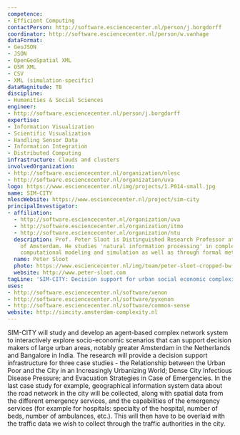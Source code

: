 ```yaml
---
competence:
- Efficient Computing
contactPerson: http://software.esciencecenter.nl/person/j.borgdorff
coordinator: http://software.esciencecenter.nl/person/w.vanhage
dataFormat:
- GeoJSON
- JSON
- OpenGeoSpatial XML
- OSM XML
- CSV
- XML (simulation-specific)
dataMagnitude: TB
discipline:
- Humanities & Social Sciences
engineer:
- http://software.esciencecenter.nl/person/j.borgdorff
expertise:
- Information Visualization
- Scientific Visualization
- Handling Sensor Data
- Information Integration
- Distributed Computing
infrastructure: Clouds and clusters
involvedOrganization:
- http://software.esciencecenter.nl/organization/nlesc
- http://software.esciencecenter.nl/organization/uva
logo: https://www.esciencecenter.nl/img/projects/1.P014-small.jpg
name: SIM-CITY
nlescWebsite: https://www.esciencecenter.nl/project/sim-city
principalInvestigator:
- affiliation:
  - http://software.esciencecenter.nl/organization/uva
  - http://software.esciencecenter.nl/organization/itmo
  - http://software.esciencecenter.nl/organization/ntu
  description: Prof. Peter Sloot is Distinguished Research Professor at the University
    of Amsterdam. He studies 'natural information processing' in complex systems by
    computational modeling and simulation as well as through formal methods.
  name: Peter Sloot
  photo: https://www.esciencecenter.nl/img/team/peter-sloot-cropped-bw.jpg
  website: http://www.peter-sloot.com
tagLine: 'SIM-CITY: Decision support for urban social economic complexity'
uses:
- http://software.esciencecenter.nl/software/xenon
- http://software.esciencecenter.nl/software/pyxenon
- http://software.esciencecenter.nl/software/common-sense
website: http://simcity.amsterdam-complexity.nl
---
```

SIM-CITY will study and develop an agent-based complex network system to interactively explore socio-economic scenarios that can support decision makers of large urban areas, notably greater Amsterdam in the Netherlands and Bangalore in India. The research will provide a decision support infrastructure for three case studies - the Relationship between the Urban Poor and the City in an Increasingly Urbanizing World; Dense City Infectious Disease Pressure; and Evacuation Strategies in Case of Emergencies. In the last case study for example, geographical information system data about the road network in the city will be collected, along with spatial data from the different emergency services, and the capabilities of the emergency services (for example for hospitals: specialty of the hospital, number of beds, number of ambulances, etc.). This will then have to be overlaid with the traffic data we wish to collect through the traffic authorities in the city.
